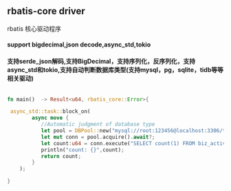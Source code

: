 ## rbatis-core driver

rbatis 核心驱动程序

#### support bigdecimal,json decode,async_std,tokio

#### 支持serde_json解码,支持BigDecimal，支持序列化，反序列化，支持async_std和tokio,支持自动判断数据库类型(支持mysql，pg，sqlite，tidb等等相关驱动)

```rust

fn main()  -> Result<u64, rbatis_core::Error>{

 async_std::task::block_on(
        async move {
           //Automatic judgment of database type
           let pool = DBPool::new("mysql://root:123456@localhost:3306/test").await?;
           let mut conn = pool.acquire().await?;
           let count:u64 = conn.execute("SELECT count(1) FROM biz_activity;").await?;
           println("count: {}",count);
           return count;
        }
    );

}


```